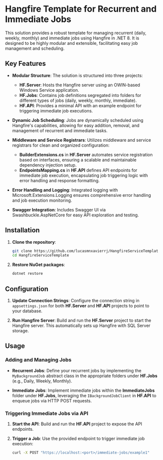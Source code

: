 # Hangfire Template for Recurrent and Immediate Jobs

This solution provides a robust template for managing recurrent (daily, weekly, monthly) and immediate jobs using Hangfire in .NET 8. It is designed to be highly modular and extensible, facilitating easy job management and scheduling.

## Key Features

- **Modular Structure**: The solution is structured into three projects:
  - **HF.Server**: Hosts the Hangfire server using an OWIN-based Windows Service application.
  - **HF.Jobs**: Contains job definitions segregated into folders for different types of jobs (daily, weekly, monthly, immediate).
  - **HF.API**: Provides a minimal API with an example endpoint for triggering immediate job executions.

- **Dynamic Job Scheduling**: Jobs are dynamically scheduled using Hangfire's capabilities, allowing for easy addition, removal, and management of recurrent and immediate tasks.

- **Middleware and Service Registrars**: Utilizes middleware and service registrars for clean and organized configuration:
  - **BuilderExtensions.cs** in **HF.Server** automates service registration based on interfaces, ensuring a scalable and maintainable dependency injection setup.
  - **EndpointsMapping.cs** in **HF.API** defines API endpoints for immediate job execution, encapsulating job triggering logic with error handling and response formatting.

- **Error Handling and Logging**: Integrated logging with Microsoft.Extensions.Logging ensures comprehensive error handling and job execution monitoring.

- **Swagger Integration**: Includes Swagger UI via Swashbuckle.AspNetCore for easy API exploration and testing.

## Installation

1. **Clone the repository**:
    ```sh
    git clone https://github.com/lucasmnxavierrj/HangfireServiceTemplate.git
    cd HangfireServiceTemplate
    ```

2. **Restore NuGet packages**:
    ```sh
    dotnet restore
    ```

## Configuration

1. **Update Connection Strings**: Configure the connection string in `appsettings.json` for both **HF.Server** and **HF.API** projects to point to your database.

2. **Run Hangfire Server**: Build and run the **HF.Server** project to start the Hangfire server. This automatically sets up Hangfire with SQL Server storage.

## Usage

### Adding and Managing Jobs

- **Recurrent Jobs**: Define your recurrent jobs by implementing the `MyBackgroundJob` abstract class in the appropriate folders under **HF.Jobs** (e.g., Daily, Weekly, Monthly).
  
- **Immediate Jobs**: Implement immediate jobs within the **ImmediateJobs** folder under **HF.Jobs**, leveraging the `IBackgroundJobClient` in **HF.API** to enqueue jobs via HTTP POST requests.

### Triggering Immediate Jobs via API

1. **Start the API**: Build and run the **HF.API** project to expose the API endpoints.

2. **Trigger a Job**: Use the provided endpoint to trigger immediate job execution:
    ```sh
    curl -X POST "https://localhost:<port>/immediate-jobs/example1"
    ```
